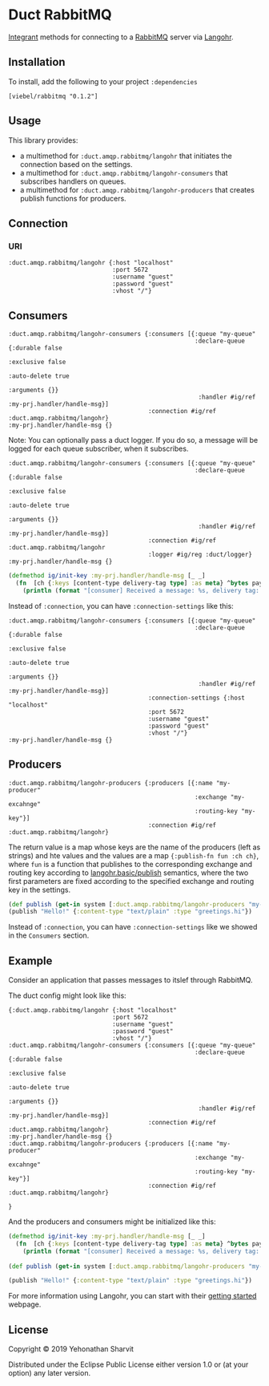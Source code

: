 # Duct RabbitMQ


[Integrant][] methods for connecting to a [RabbitMQ][] server via
[Langohr][].

[integrant]: https://github.com/weavejester/integrant
[rabbitmq]: https://www.rabbitmq.com
[langohr]: http://clojurerabbitmq.info/

## Installation

To install, add the following to your project `:dependencies`

    [viebel/rabbitmq "0.1.2"]

## Usage

This library provides: 
* a multimethod for `:duct.amqp.rabbitmq/langohr` 
that initiates the connection based
on the settings.
* a multimethod for `:duct.amqp.rabbitmq/langohr-consumers` that subscribes handlers on queues.
* a multimethod for `:duct.amqp.rabbitmq/langohr-producers` that creates publish functions for producers.


## Connection 

### URI

```edn
:duct.amqp.rabbitmq/langohr {:host "localhost"
                             :port 5672
                             :username "guest"
                             :password "guest"
                             :vhost "/"}
```

## Consumers

```edn
:duct.amqp.rabbitmq/langohr-consumers {:consumers [{:queue "my-queue"
                                                    :declare-queue {:durable false
                                                                    :exclusive false
                                                                    :auto-delete true
                                                                    :arguments {}}
                                                     :handler #ig/ref :my-prj.handler/handle-msg}]
                                       :connection #ig/ref :duct.amqp.rabbitmq/langohr}
:my-prj.handler/handle-msg {}
```

Note: You can optionally pass a duct logger. If you do so, a message will be logged for each queue subscriber, when it subscribes.

```edn
:duct.amqp.rabbitmq/langohr-consumers {:consumers [{:queue "my-queue"
                                                    :declare-queue {:durable false
                                                                    :exclusive false
                                                                    :auto-delete true
                                                                    :arguments {}}
                                                     :handler #ig/ref :my-prj.handler/handle-msg}]
                                       :connection #ig/ref :duct.amqp.rabbitmq/langohr
                                       :logger #ig/reg :duct/logger}
:my-prj.handler/handle-msg {}
```

```Clojure
(defmethod ig/init-key :my-prj.handler/handle-msg [_ _]
  (fn  [ch {:keys [content-type delivery-tag type] :as meta} ^bytes payload]
    (println (format "[consumer] Received a message: %s, delivery tag: %d, content type: %s, type: %s" (String. payload "UTF-8") delivery-tag content-type type))))
```

Instead of `:connection`, you can have `:connection-settings` like this:

```edn
:duct.amqp.rabbitmq/langohr-consumers {:consumers [{:queue "my-queue"
                                                    :declare-queue {:durable false
                                                                    :exclusive false
                                                                    :auto-delete true
                                                                    :arguments {}}
                                                     :handler #ig/ref :my-prj.handler/handle-msg}]
                                       :connection-settings {:host "localhost"
                                       :port 5672
                                       :username "guest"
                                       :password "guest"
                                       :vhost "/"}
:my-prj.handler/handle-msg {}
```

## Producers

```edn
:duct.amqp.rabbitmq/langohr-producers {:producers [{:name "my-producer"
                                                    :exchange "my-excahnge"
                                                    :routing-key "my-key"}]
                                       :connection #ig/ref :duct.amqp.rabbitmq/langohr}
```

The return value is a map whose keys are the name of the producers (left as strings) and hte values and the values are a map `{:publish-fn fun :ch ch}`, where `fun` is a function that publishes to the corresponding exchange and routing key according to [langohr.basic/publish][] semantics, where the two first parameters are fixed according to the specified exchange and routing key in the settings.

[langohr.basic/publish]: http://reference.clojurerabbitmq.info/langohr.basic.html#var-publish

```clojure
(def publish (get-in system [:duct.amqp.rabbitmq/langohr-producers "my-producer" :publish-fn]))
(publish "Hello!" {:content-type "text/plain" :type "greetings.hi"})
```

Instead of `:connection`, you can have `:connection-settings` like we showed in the `Consumers` section.

## Example

Consider an application that passes messages to itslef through RabbitMQ.

The duct config might look like this:

```edn
{:duct.amqp.rabbitmq/langohr {:host "localhost"
                             :port 5672
                             :username "guest"
                             :password "guest"
                             :vhost "/"}
:duct.amqp.rabbitmq/langohr-consumers {:consumers [{:queue "my-queue"
                                                    :declare-queue {:durable false
                                                                    :exclusive false
                                                                    :auto-delete true
                                                                    :arguments {}}
                                                     :handler #ig/ref :my-prj.handler/handle-msg}]
                                       :connection #ig/ref :duct.amqp.rabbitmq/langohr}
:my-prj.handler/handle-msg {}
:duct.amqp.rabbitmq/langohr-producers {:producers [{:name "my-producer"
                                                    :exchange "my-excahnge"
                                                    :routing-key "my-key"}]
                                       :connection #ig/ref :duct.amqp.rabbitmq/langohr}

}
```

And the producers and consumers might be initialized like this:

```clojure
(defmethod ig/init-key :my-prj.handler/handle-msg [_ _]
  (fn  [ch {:keys [content-type delivery-tag type] :as meta} ^bytes payload]
    (println (format "[consumer] Received a message: %s, delivery tag: %d, content type: %s, type: %s" (String. payload "UTF-8") delivery-tag content-type type))))
    
(def publish (get-in system [:duct.amqp.rabbitmq/langohr-producers "my-producer" :publish-fn]))

(publish "Hello!" {:content-type "text/plain" :type "greetings.hi"})


```

For more information using Langohr, you can start with their
[getting started](http://clojurciemongodb.info/articles/getting_started.html)
webpage.

## License

Copyright © 2019 Yehonathan Sharvit

Distributed under the Eclipse Public License either version 1.0 or (at
your option) any later version.
